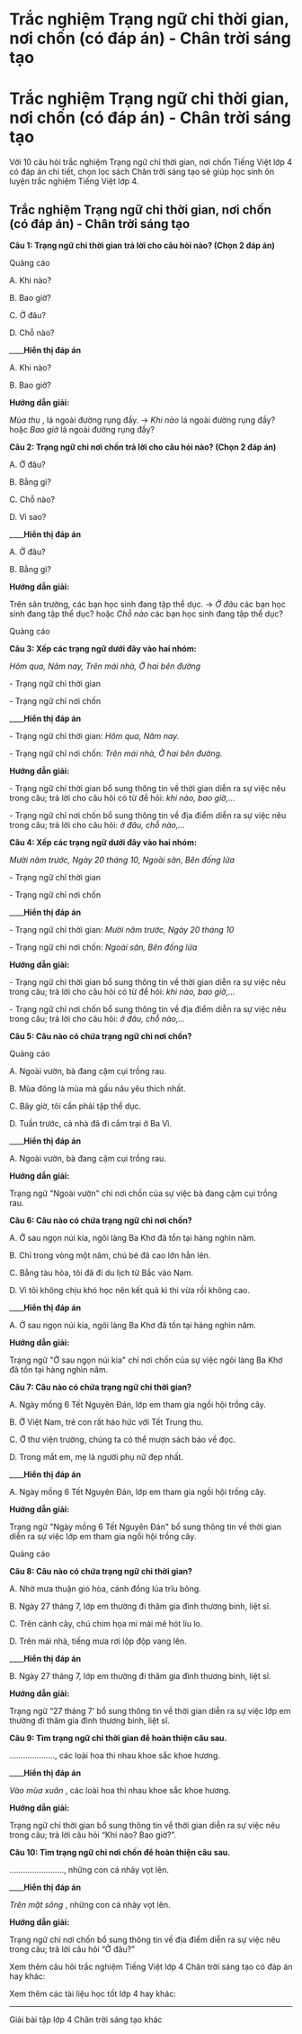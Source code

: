 # Trắc nghiệm Trạng ngữ chỉ thời gian, nơi chốn (có đáp án) - Chân trời sáng tạo

# Trắc nghiệm Trạng ngữ chỉ thời gian, nơi chốn (có đáp án) - Chân trời sáng tạo

Với 10 câu hỏi trắc nghiệm Trạng ngữ chỉ thời gian, nơi chốn Tiếng Việt lớp 4 có đáp án chi tiết, chọn lọc sách Chân trời sáng tạo sẽ giúp học sinh ôn luyện trắc nghiệm Tiếng Việt lớp 4.

## Trắc nghiệm Trạng ngữ chỉ thời gian, nơi chốn (có đáp án) - Chân trời sáng tạo

**Câu 1: Trạng ngữ chỉ thời gian trả lời cho câu hỏi nào? (Chọn 2 đáp án)**

Quảng cáo

A. Khi nào?

B. Bao giờ?

C. Ở đâu?

D. Chỗ nào?

____**Hiển thị đáp án**

A. Khi nào?

B. Bao giờ?

**Hướng dẫn giải:**

_Mùa thu_ , lá ngoài đường rụng đầy. →  _Khi nào_ lá ngoài đường rụng đầy? hoặc  _Bao giờ_ lá ngoài đường rụng đầy?

**Câu 2: Trạng ngữ chỉ nơi chốn trả lời cho câu hỏi nào? (Chọn 2 đáp án)**

A. Ở đâu?

B. Bằng gì?

C. Chỗ nào?

D. Vì sao?

____**Hiển thị đáp án**

A. Ở đâu?

B. Bằng gì?

**Hướng dẫn giải:**

Trên sân trường, các bạn học sinh đang tập thể dục. → _Ở đâu_ các bạn học sinh đang tập thể dục? hoặc  _Chỗ nào_ các bạn học sinh đang tập thể dục?

Quảng cáo

**Câu 3: Xếp các trạng ngữ dưới đây vào hai nhóm:**

_Hôm qua, Năm nay, Trên mái nhà, Ở hai bên đường_

\- Trạng ngữ chỉ thời gian

\- Trạng ngữ chỉ nơi chốn

____**Hiển thị đáp án**

\- Trạng ngữ chỉ thời gian: _Hôm qua, Năm nay._

\- Trạng ngữ chỉ nơi chốn: _Trên mái nhà, Ở hai bên đường._

**Hướng dẫn giải:**

\- Trạng ngữ chỉ thời gian bổ sung thông tin về thời gian diễn ra sự việc nêu trong câu; trả lời cho câu hỏi có từ để hỏi:  _khi nào, bao giờ,…_

\- Trạng ngữ chỉ nơi chốn bổ sung thông tin về địa điểm diễn ra sự việc nêu trong câu; trả lời cho câu hỏi:  _ở đâu, chỗ nào,…_

**Câu 4: Xếp các trạng ngữ dưới đây vào hai nhóm:**

_Mười năm trước, Ngày 20 tháng 10, Ngoài sân, Bên đống lửa_

\- Trạng ngữ chỉ thời gian

\- Trạng ngữ chỉ nơi chốn

____**Hiển thị đáp án**

\- Trạng ngữ chỉ thời gian: _Mười năm trước, Ngày 20 tháng 10_

\- Trạng ngữ chỉ nơi chốn: _Ngoài sân, Bên đống lửa_

**Hướng dẫn giải:**

\- Trạng ngữ chỉ thời gian bổ sung thông tin về thời gian diễn ra sự việc nêu trong câu; trả lời cho câu hỏi có từ để hỏi:  _khi nào, bao giờ,…_

\- Trạng ngữ chỉ nơi chốn bổ sung thông tin về địa điểm diễn ra sự việc nêu trong câu; trả lời cho câu hỏi:  _ở đâu, chỗ nào,…_

**Câu 5: Câu nào có chứa trạng ngữ chỉ nơi chốn?**

Quảng cáo

A. Ngoài vườn, bà đang cặm cụi trồng rau.

B. Mùa đông là mùa mà gấu nâu yêu thích nhất.

C. Bây giờ, tôi cần phải tập thể dục.

D. Tuần trước, cả nhà đã đi cắm trại ở Ba Vì.

____**Hiển thị đáp án**

A. Ngoài vườn, bà đang cặm cụi trồng rau.

**Hướng dẫn giải:**

Trạng ngữ "Ngoài vườn" chỉ nơi chốn của sự việc bà đang cặm cụi trồng rau.

**Câu 6: Câu nào có chứa trạng ngữ chỉ nơi chốn?**

A. Ở sau ngọn núi kia, ngôi làng Ba Khơ đã tồn tại hàng nghìn năm.

B. Chỉ trong vòng một năm, chú bé đã cao lớn hẳn lên.

C. Bằng tàu hỏa, tôi đã đi du lịch từ Bắc vào Nam.

D. Vì tôi không chịu khó học nên kết quả kì thi vừa rồi không cao.

____**Hiển thị đáp án**

A. Ở sau ngọn núi kia, ngôi làng Ba Khơ đã tồn tại hàng nghìn năm.

**Hướng dẫn giải:**

Trạng ngữ "Ở sau ngọn núi kia" chỉ nơi chốn của sự việc ngôi làng Ba Khơ đã tồn tại hàng nghìn năm.

**Câu 7: Câu nào có chứa trạng ngữ chỉ thời gian?**

A. Ngày mồng 6 Tết Nguyên Đán, lớp em tham gia ngồi hội trồng cây.

B. Ở Việt Nam, trẻ con rất háo hức với Tết Trung thu.

C. Ở thư viện trường, chúng ta có thể mượn sách báo về đọc.

D. Trong mắt em, mẹ là người phụ nữ đẹp nhất.

____**Hiển thị đáp án**

A. Ngày mồng 6 Tết Nguyên Đán, lớp em tham gia ngồi hội trồng cây.

**Hướng dẫn giải:**

Trạng ngữ "Ngày mồng 6 Tết Nguyên Đán" bổ sung thông tin về thời gian diễn ra sự việc lớp em tham gia ngồi hội trồng cây.

Quảng cáo

**Câu 8: Câu nào có chứa trạng ngữ chỉ thời gian?**

A. Nhờ mưa thuận gió hòa, cánh đồng lúa trĩu bông.

B. Ngày 27 tháng 7, lớp em thường đi thăm gia đình thương binh, liệt sĩ.

C. Trên cành cây, chú chim họa mi mải mê hót líu lo.

D. Trên mái nhà, tiếng mưa rơi lộp độp vang lên.

____**Hiển thị đáp án**

B. Ngày 27 tháng 7, lớp em thường đi thăm gia đình thương binh, liệt sĩ.

**Hướng dẫn giải:**

Trạng ngữ “27 tháng 7’ bổ sung thông tin về thời gian diễn ra sự việc lớp em thường đi thăm gia đình thương binh, liệt sĩ. 

**Câu 9: Tìm trạng ngữ chỉ thời gian để hoàn thiện câu sau.**

……………….., các loài hoa thi nhau khoe sắc khoe hương.

____**Hiển thị đáp án**

_Vào mùa xuân_ , các loài hoa thi nhau khoe sắc khoe hương.

**Hướng dẫn giải:**

Trạng ngữ chỉ thời gian bổ sung thông tin về thời gian diễn ra sự việc nêu trong câu; trả lời câu hỏi “Khi nào? Bao giờ?”.

**Câu 10: Tìm trạng ngữ chỉ nơi chốn để hoàn thiện câu sau.**

……………………, những con cá nhảy vọt lên.

____**Hiển thị đáp án**

_Trên mặt sông_ , những con cá nhảy vọt lên.

**Hướng dẫn giải:**

Trạng ngữ chỉ nơi chốn bổ sung thông tin về địa điểm diễn ra sự việc nêu trong câu; trả lời câu hỏi “Ở đâu?”

Xem thêm câu hỏi trắc nghiệm Tiếng Việt lớp 4 Chân trời sáng tạo có đáp án hay khác:

Xem thêm các tài liệu học tốt lớp 4 hay khác:

* * *

Giải bài tập lớp 4 Chân trời sáng tạo khác
